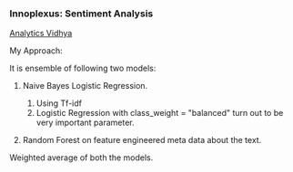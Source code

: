 ### Innoplexus: Sentiment Analysis

[Analytics Vidhya](https://datahack.analyticsvidhya.com/contest/innoplexus-online-hiring-hackathon/)

My Approach:

It is ensemble of following two models:

1. Naive Bayes Logistic Regression.
	1. Using Tf-idf 
	2. Logistic Regression with class_weight = "balanced" turn out to be very important parameter.

2. Random Forest on feature engineered meta data about the text.

 Weighted average of both the models.
